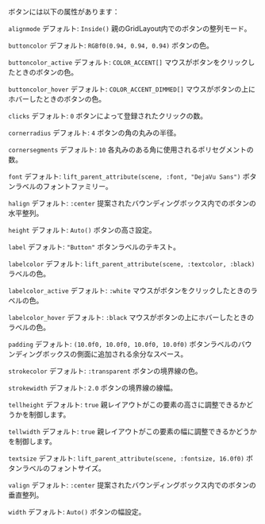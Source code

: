 ボタンには以下の属性があります：

`alignmode` デフォルト: `Inside()` 親のGridLayout内でのボタンの整列モード。

`buttoncolor` デフォルト: `RGBf0(0.94, 0.94, 0.94)` ボタンの色。

`buttoncolor_active` デフォルト: `COLOR_ACCENT[]` マウスがボタンをクリックしたときのボタンの色。

`buttoncolor_hover` デフォルト: `COLOR_ACCENT_DIMMED[]` マウスがボタンの上にホバーしたときのボタンの色。

`clicks` デフォルト: `0` ボタンによって登録されたクリックの数。

`cornerradius` デフォルト: `4` ボタンの角の丸みの半径。

`cornersegments` デフォルト: `10` 各丸みのある角に使用されるポリセグメントの数。

`font` デフォルト: `lift_parent_attribute(scene, :font, "DejaVu Sans")` ボタンラベルのフォントファミリー。

`halign` デフォルト: `:center` 提案されたバウンディングボックス内でのボタンの水平整列。

`height` デフォルト: `Auto()` ボタンの高さ設定。

`label` デフォルト: `"Button"` ボタンラベルのテキスト。

`labelcolor` デフォルト: `lift_parent_attribute(scene, :textcolor, :black)` ラベルの色。

`labelcolor_active` デフォルト: `:white` マウスがボタンをクリックしたときのラベルの色。

`labelcolor_hover` デフォルト: `:black` マウスがボタンの上にホバーしたときのラベルの色。

`padding` デフォルト: `(10.0f0, 10.0f0, 10.0f0, 10.0f0)` ボタンラベルのバウンディングボックスの側面に追加される余分なスペース。

`strokecolor` デフォルト: `:transparent` ボタンの境界線の色。

`strokewidth` デフォルト: `2.0` ボタンの境界線の線幅。

`tellheight` デフォルト: `true` 親レイアウトがこの要素の高さに調整できるかどうかを制御します。

`tellwidth` デフォルト: `true` 親レイアウトがこの要素の幅に調整できるかどうかを制御します。

`textsize` デフォルト: `lift_parent_attribute(scene, :fontsize, 16.0f0)` ボタンラベルのフォントサイズ。

`valign` デフォルト: `:center` 提案されたバウンディングボックス内でのボタンの垂直整列。

`width` デフォルト: `Auto()` ボタンの幅設定。
